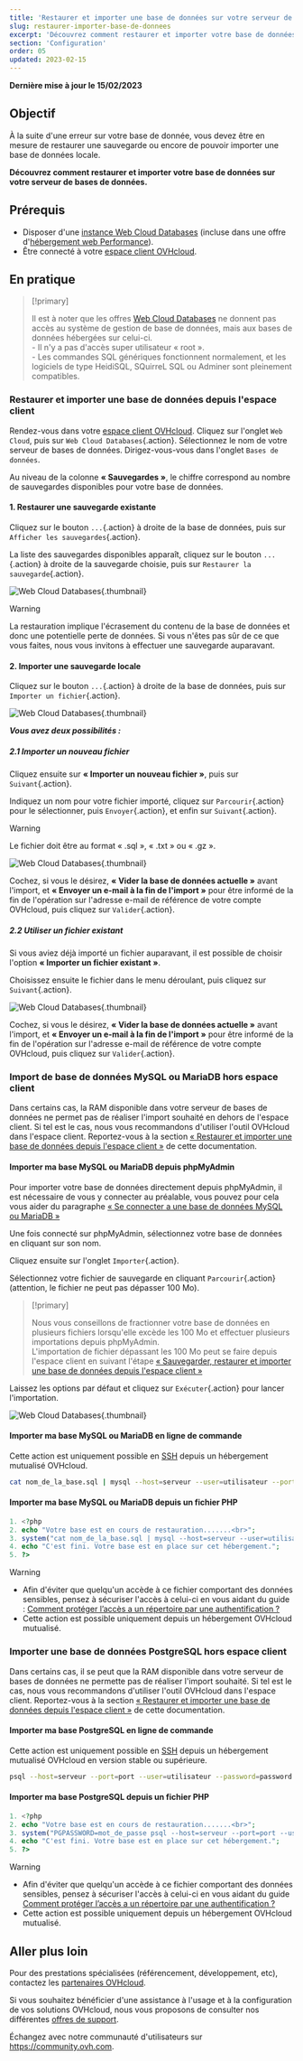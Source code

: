 ```yaml
---
title: 'Restaurer et importer une base de données sur votre serveur de bases de données'
slug: restaurer-importer-base-de-donnees
excerpt: 'Découvrez comment restaurer et importer votre base de données'
section: 'Configuration'
order: 05
updated: 2023-02-15
---
```


**Dernière mise à jour le 15/02/2023**

## Objectif

À la suite d'une erreur sur votre base de donnée, vous devez être en mesure de restaurer une sauvegarde ou encore de pouvoir importer une base de données locale. 

**Découvrez comment restaurer et importer votre base de données sur votre serveur de bases de données.**

## Prérequis

- Disposer d'une [instance Web Cloud Databases](https://www.ovh.com/fr/cloud/cloud-databases/) (incluse dans une offre d'[hébergement web Performance](https://www.ovhcloud.com/fr-ca/web-hosting/)).
- Être connecté à votre [espace client OVHcloud](https://ca.ovh.com/auth/?action=gotomanager&from=https://www.ovh.com/ca/fr/&ovhSubsidiary=qc).

## En pratique

> [!primary]
>
> Il est à noter que les offres [Web Cloud Databases](https://www.ovh.com/fr/cloud-databases) ne donnent pas accès au système de gestion de base de données, mais aux bases de données hébergées sur celui-ci.
> <br> - Il n'y a pas d'accès super utilisateur « root ».
> <br> - Les commandes SQL génériques fonctionnent normalement, et les logiciels de type HeidiSQL, SQuirreL SQL ou Adminer sont pleinement compatibles.
> 

### Restaurer et importer une base de données depuis l'espace client

Rendez-vous dans votre [espace client OVHcloud](https://ca.ovh.com/auth/?action=gotomanager&from=https://www.ovh.com/ca/fr/&ovhSubsidiary=qc). Cliquez sur l'onglet `Web Cloud`, puis sur `Web Cloud Databases`{.action}. Sélectionnez le nom de votre serveur de bases de données. Dirigez-vous-vous dans l'onglet `Bases de données`.

Au niveau de la colonne **« Sauvegardes »**, le chiffre correspond au nombre de sauvegardes disponibles pour votre base de données.

#### 1\. Restaurer une sauvegarde existante

Cliquez sur le bouton `...`{.action} à droite de la base de données, puis sur `Afficher les sauvegardes`{.action}.

La liste des sauvegardes disponibles apparaît, cliquez sur le bouton `...`{.action} à droite de la sauvegarde choisie, puis sur `Restaurer la sauvegarde`{.action}.

![Web Cloud Databases](images/web-cloud-databases-restore01.png){.thumbnail}

> [!warning]
>
> La restauration implique l'écrasement du contenu de la base de données et donc une potentielle perte de données. Si vous n'êtes pas sûr de ce que vous faites, nous vous invitons à effectuer une sauvegarde auparavant.
> 

#### 2\. Importer une sauvegarde locale

Cliquez sur le bouton `...`{.action} à droite de la base de données, puis sur `Importer un fichier`{.action}.

![Web Cloud Databases](images/web-cloud-databases-import01.png){.thumbnail}

***Vous avez deux possibilités :***

##### 2\.1 Importer un nouveau fichier

Cliquez ensuite sur **« Importer un nouveau fichier »**, puis sur `Suivant`{.action}.

Indiquez un nom pour votre fichier importé, cliquez sur `Parcourir`{.action} pour le sélectionner, puis `Envoyer`{.action}, et enfin sur `Suivant`{.action}.

> [!warning]
>
> Le fichier doit être au format « .sql », « .txt » ou « .gz ».
> 

![Web Cloud Databases](images/web-cloud-databases-import02.png){.thumbnail}

Cochez, si vous le désirez, **« Vider la base de données actuelle »** avant l'import, et **« Envoyer un e-mail à la fin de l'import »** pour être informé de la fin de l'opération sur l'adresse e-mail de référence de votre compte OVHcloud, puis cliquez sur `Valider`{.action}.

##### 2\.2 Utiliser un fichier existant

Si vous aviez déjà importé un fichier auparavant, il est possible de choisir l'option **« Importer un fichier existant »**.

Choisissez ensuite le fichier dans le menu déroulant, puis cliquez sur `Suivant`{.action}.

![Web Cloud Databases](images/web-cloud-databases-import03.png){.thumbnail}

Cochez, si vous le désirez, **« Vider la base de données actuelle »** avant l'import, et **« Envoyer un e-mail à la fin de l'import »** pour être informé de la fin de l'opération sur l'adresse e-mail de référence de votre compte OVHcloud, puis cliquez sur `Valider`{.action}.

### Import de base de données MySQL ou MariaDB hors espace client

Dans certains cas, la RAM disponible dans votre serveur de bases de données ne permet pas de réaliser l'import souhaité en dehors de l'espace client. Si tel est le cas, nous vous recommandons d'utiliser l'outil OVHcloud dans l'espace client. Reportez-vous à la section [« Restaurer et importer une base de données depuis l'espace client »](./#sauvegarde-restauration-et-importation-depuis-lespace-client_1) de cette documentation.


#### Importer ma base MySQL ou MariaDB depuis phpMyAdmin
Pour importer votre base de données directement depuis phpMyAdmin, il est nécessaire de vous y connecter au préalable, vous pouvez pour cela vous aider du paragraphe [« Se connecter a une base de données MySQL ou MariaDB »](https://docs.ovh.com/ca/fr/connexion-base-de-donnees-serveur-bdd/#se-connecter-a-une-base-de-donnees-mysql-ou-mariadb)

Une fois connecté sur phpMyAdmin, sélectionnez votre base de données en cliquant sur son nom.

Cliquez ensuite sur l'onglet `Importer`{.action}.

Sélectionnez votre fichier de sauvegarde en cliquant `Parcourir`{.action} (attention, le fichier ne peut pas dépasser 100 Mo).

> [!primary]
>
> Nous vous conseillons de fractionner votre base de données en plusieurs fichiers lorsqu'elle excède les 100 Mo et effectuer plusieurs importations depuis phpMyAdmin.<br>
> L'importation de fichier dépassant les 100 Mo peut se faire depuis l'espace client en suivant l'étape [« Sauvegarder, restaurer et importer une base de données depuis l'espace client »](./#sauvegarder-restaurer-et-importer-une-base-de-donnees-depuis-lespace-client) 


Laissez les options par défaut et cliquez sur `Exécuter`{.action} pour lancer l'importation.

![Web Cloud Databases](images/web-cloud-databases-import04.png){.thumbnail}

#### Importer ma base MySQL ou MariaDB en ligne de commande

Cette action est uniquement possible en [SSH](https://docs.ovh.com/ca/fr/mutualise-le-ssh-sur-les-hebergements-mutualises/) depuis un hébergement mutualisé OVHcloud.

```bash
cat nom_de_la_base.sql | mysql --host=serveur --user=utilisateur --port=port --password=password nom_de_la_base
```
#### Importer ma base MySQL ou MariaDB depuis un fichier PHP

```php
1. <?php
2. echo "Votre base est en cours de restauration.......<br>";
3. system("cat nom_de_la_base.sql | mysql --host=serveur --user=utilisateur --port=port --password=password nom_de_la_base");
4. echo "C'est fini. Votre base est en place sur cet hébergement.";
5. ?>
```

> [!warning]
>
> - Afin d'éviter que quelqu'un accède à ce fichier comportant des données sensibles, pensez à sécuriser l'accès à celui-ci en vous aidant du guide : [Comment protéger l’accès a un répertoire par une authentification ?](https://docs.ovh.com/ca/fr/mutualise-htaccess-comment-proteger-lacces-a-un-repertoire-par-une-authentification/)
> - Cette action est possible uniquement depuis un hébergement OVHcloud mutualisé.
>

### Importer une base de données PostgreSQL hors espace client

Dans certains cas, il se peut que la RAM disponible dans votre serveur de bases de données ne permette pas de réaliser l'import souhaité. Si tel est le cas, nous vous recommandons d'utiliser l'outil OVHcloud dans l'espace client. Reportez-vous à la section [« Restaurer et importer une base de données depuis l'espace client »](./#sauvegarde-restauration-et-importation-depuis-lespace-client_1) de cette documentation.

#### Importer ma base PostgreSQL en ligne de commande

Cette action est uniquement possible en [SSH](https://docs.ovh.com/ca/fr/mutualise-le-ssh-sur-les-hebergements-mutualises/) depuis un hébergement mutualisé OVHcloud en version stable ou supérieure.

```bash
psql --host=serveur --port=port --user=utilisateur --password=password nom_de_la_base < nom_de_la_base.sql
```

#### Importer ma base PostgreSQL depuis un fichier PHP

```php
1. <?php
2. echo "Votre base est en cours de restauration.......<br>";
3. system("PGPASSWORD=mot_de_passe psql --host=serveur --port=port --user=utilisateur --password=password nom_de_la_base < nom_de_la_base.sql");
4. echo "C'est fini. Votre base est en place sur cet hébergement.";
5. ?>
```

> [!warning]
>
> - Afin d'éviter que quelqu'un accède à ce fichier comportant des données sensibles, pensez à sécuriser l'accès à celui-ci en vous aidant du guide [Comment protéger l’accès a un répertoire par une authentification ?](https://docs.ovh.com/ca/fr/mutualise-le-ssh-sur-les-hebergements-mutualises/)
> - Cette action est possible uniquement depuis un hébergement OVHcloud mutualisé.
>

## Aller plus loin

Pour des prestations spécialisées (référencement, développement, etc), contactez les [partenaires OVHcloud](https://partner.ovhcloud.com/fr/).

Si vous souhaitez bénéficier d'une assistance à l'usage et à la configuration de vos solutions OVHcloud, nous vous proposons de consulter nos différentes [offres de support](https://www.ovhcloud.com/fr-ca/support-levels/).

Échangez avec notre communauté d'utilisateurs sur <https://community.ovh.com>.

